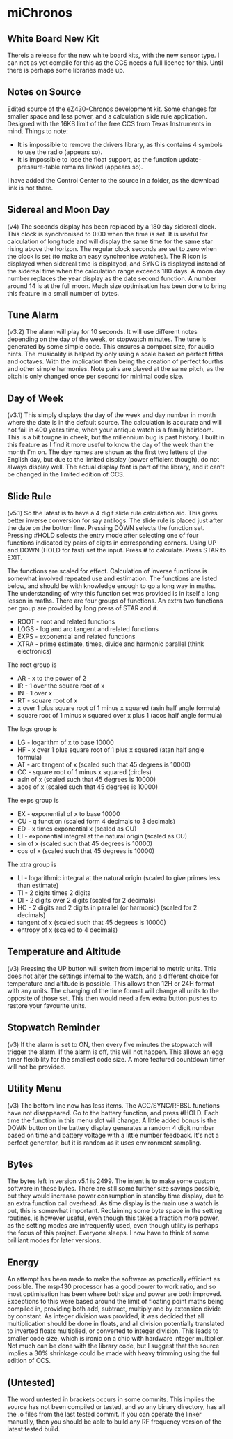 miChronos
=========
White Board New Kit
-----------------
Thereis a release for the new white board kits, with the new sensor type. I can not as yet compile for this as the CCS needs a full licence for this. Until there is perhaps some libraries made up.

Notes on Source
--------------
Edited source of the eZ430-Chronos development kit. Some changes for smaller space and less power, and a calculation slide rule application. Designed with the 16KB limit of the free CCS from Texas Instruments in mind. Things to note:

  * It is impossible to remove the drivers library, as this contains 4 symbols to use the radio (appears so).
  * It is impossible to lose the float support, as the function update-pressure-table remains linked (appears so).

I have added the Control Center to the source in a folder, as the download link is not there.

Sidereal and Moon Day
---------------------
(v4) The seconds display has been replaced by a 180 day sidereal clock. This clock is synchronised to 0:00 when the time is set. It is useful for calculation of longitude and will display the same time for the same star rising above the horizon. The regular clock seconds are set to zero when the clock is set (to make an easy synchronise watches). The R icon is displayed when sidereal time is displayed, and SYNC is displayed instead of the sidereal time when the calculation range exceeds 180 days. A moon day number replaces the year display as the date second function. A number around 14 is at the full moon. Much size optimisation has been done to bring this feature in a small number of bytes.

Tune Alarm
----------
(v3.2) The alarm will play for 10 seconds. It will use different notes depending on the day of the week, or stopwatch minutes. The tune is generated by some simple code. This ensures a compact size, for audio hints. The musicality is helped by only using a scale based on perfect fifths and octaves. With the implication then being the creation of perfect fourths and other simple harmonies. Note pairs are played at the same pitch, as the pitch is only changed once per second for minimal code size.

Day of Week
-----------
(v3.1) This simply displays the day of the week and day number in month where the date is in the default source. The calculation is accurate and will not fail in 400 years time, when your antique watch is a family heirloom. This is a bit tougne in cheek, but the millennium bug is past history. I built in this feature as I find it more useful to know the day of the week than the month I'm on. The day names are shown as the first two letters of the English day, but due to the limited display (power efficient though), do not always display well. The actual display font is part of the library, and it can't be changed in the limited edition of CCS.

Slide Rule
----------
(v5.1) So the latest is to have a 4 digit slide rule calculation aid. This gives better inverse conversion for say antilogs.
The slide rule is placed just after the date on the bottom line. Pressing DOWN selects the function set. Pressing #HOLD selects the entry mode after selecting one of four functions indicated by pairs of digits in corresponding corners. Using UP and DOWN (HOLD for fast) set the input. Press # to calculate. Press STAR to EXIT.

The functions are scaled for effect. Calculation of inverse functions is somewhat involved repeated use and estimation. The functions are listed below, and should be with knowledge enough to go a long way in maths. The understanding of why this function set was provided is in itself a long lesson in maths. There are four groups of functions. An extra two functions per group are provided by long press of STAR and #.

  * ROOT - root and related functions
  * LOGS - log and arc tangent and related functions
  * EXPS - exponential and related functions
  * XTRA - prime estimate, times, divide and harmonic parallel (think electronics)

The root group is

  * AR - x to the power of 2
  * IR - 1 over the square root of x
  * IN - 1 over x
  * RT - square root of x
  * x over 1 plus square root of 1 minus x squared (asin half angle formula)
  * square root of 1 minus x squared over x plus 1 (acos half angle formula)

The logs group is

  * LG - logarithm of x to base 10000
  * HF - x over 1 plus square root of 1 plus x squared (atan half angle formula)
  * AT - arc tangent of x (scaled such that 45 degrees is 10000)
  * CC - square root of 1 minus x squared (circles)
  * asin of x (scaled such that 45 degrees is 10000)
  * acos of x (scaled such that 45 degrees is 10000)

The exps group is

  * EX - exponential of x to base 10000
  * CU - q function (scaled form 4 decimals to 3 decimals) 
  * ED - x times exponential x (scaled as CU)
  * EI - exponential integral at the natural origin (scaled as CU)
  * sin of x (scaled such that 45 degrees is 10000)
  * cos of x (scaled such that 45 degrees is 10000)

The xtra group is

  * LI - logarithmic integral at the natural origin (scaled to give primes less than estimate)
  * TI - 2 digits times 2 digits
  * DI - 2 digits over 2 digits (scaled for 2 decimals)
  * HC - 2 digits and 2 digits in parallel (or harmonic) (scaled for 2 decimals)
  * tangent of x (scaled such that 45 degrees is 10000)
  * entropy of x (scaled to 4 decimals)

Temperature and Altitude
------------------------
(v3) Pressing the UP button will switch from imperial to metric units. This does not alter the settings internal to the watch, and a different choice for temperature and altitude is possible. This allows then 12H or 24H format with any units. The changing of the time format will change all units to the opposite of those set. This then would need a few extra button pushes to restore your favourite units.

Stopwatch Reminder
------------------
(v3) If the alarm is set to ON, then every five minutes the stopwatch will trigger the alarm. If the alarm is off, this will not happen. This allows an egg timer flexibility for the smallest code size. A more featured countdown timer will not be provided.

Utility Menu
------------
(v3) The bottom line now has less items. The ACC/SYNC/RFBSL functions have not disappeared. Go to the battery function, and press #HOLD. Each time the function in this menu slot will change. A little added bonus is the DOWN button on the battery display generates a random 4 digit number based on time and battery voltage with a little number feedback. It's not a perfect generator, but it is random as it uses environment sampling.

Bytes
-----
The bytes left in version v5.1 is 2499. The intent is to make some custom software in these bytes. There are still some further size savings possible, but they would increase power consumption in standby time display, due to an extra function call overhead. As time display is the main use a watch is put, this is somewhat important. Reclaiming some byte space in the setting routines, is however useful, even though this takes a fraction more power, as the setting modes are infrequently used, even though utility is perhaps the focus of this project. Everyone sleeps. I now have to think of some brilliant modes for later versions.

Energy
------
An attempt has been made to make the software as practically efficient as possible. The msp430 processor has a good power to work ratio, and so most optimisation has been where both size and power are both improved. Exceptions to this were based around the limit of floating point maths being compiled in, providing both add, subtract, multiply and by extension divide by constant. As integer division was provided, it was decided that all multiplication should be done in floats, and all division potentially translated to inverted floats multiplied, or converted to integer division. This leads to smaller code size, which is ironic on a chip with hardware integer multiplier. Not much can be done with the library code, but I suggest that the source implies a 30% shrinkage could be made with heavy trimming using the full edition of CCS.

(Untested)
----------
The word untested in brackets occurs in some commits. This implies the source has not been compiled or tested, and so any binary directory, has all the .o files from the last tested commit. If you can operate the linker manually, then you should be able to build any RF frequency version of the latest tested build.
